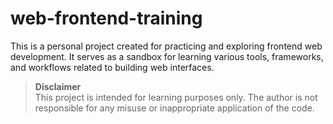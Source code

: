 # web-frontend-training

This is a personal project created for practicing and exploring frontend web development. It serves as a sandbox for learning various tools, frameworks, and workflows related to building web interfaces.

> **Disclaimer**  
> This project is intended for learning purposes only. The author is not responsible for any misuse or inappropriate application of the code.
